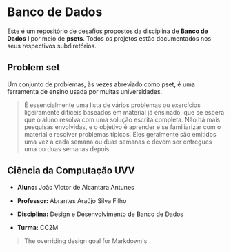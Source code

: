 # Banco de Dados
Este é um repositório de desafios propostos da disciplina de **Banco de Dados I** por meio de **psets**. Todos os projetos estão documentados nos seus respectivos subdiretórios.

Problem set
-----------

Um conjunto de problemas, às vezes abreviado como pset, é uma ferramenta de ensino usada por muitas universidades. 

> É essencialmente uma lista de vários problemas ou exercícios ligeiramente difíceis baseados em material já ensinado, que se espera que o aluno resolva com uma solução escrita completa. Não há mais pesquisas envolvidas, e o objetivo é aprender e se familiarizar com o material e resolver problemas típicos. 
Eles geralmente são emitidos uma vez a cada semana ou duas semanas e devem ser entregues uma ou duas semanas depois.


## Ciência da Computação UVV
- **Aluno:** João Víctor de Alcantara Antunes

- **Professor:** Abrantes Araújo Silva Filho

- **Disciplina:** Design e Desenvolvimento de Banco de Dados

- **Turma:** CC2M

> The overriding design goal for Markdown's
